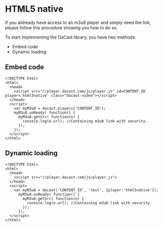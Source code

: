 # HTML5 native

If you aldready have access to an m3u8 player and simply need the link, please follow this procedure showing you how to do so.

To start implementing the DaCast library, you have two methods:

- Embed code
- Dynamic loading

## Embed code

```html5
<!DOCTYPE html>
<html>
  <head>
    <script src="//player.dacast.com/js/player.js" id=CONTENT_ID player='html5native' class="dacast-video"></script>
  </head>
  <script>
    var myM3u8 = dacast.players['CONTENT_ID'];
    myM3u8.onReady( function() {
      myM3u8.getSrc( function(e) {
        console.log(e.url); //Containing m3u8 link with security.
      });
    });
  </script>
</html>
```

## Dynamic loading

```html5
<!DOCTYPE html>
<html>
  <head>
    <script src="//player.dacast.com/js/player.js">
  </head>
  <script>
    var myM3u8 = dacast('CONTENT_ID', 'test', {player:'html5native'});
      myM3u8.onReady( function() {
        myM3u8.getSrc( function(e) {
          console.log(e.url); //Containing m3u8 link with security.
        });
      });
  </script>
</html>
